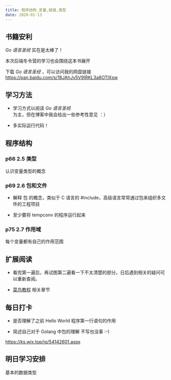 ```yaml
---
title: 程序结构_变量,赋值,类型
date: 2020-01-13
---
```


## 书籍安利

*Go 语言圣经* 实在是太棒了！

本次后端冬令营的学习也会围绕这本书展开

下载 *Go 语言圣经* ，可以访问我的网盘链接 <https://pan.baidu.com/s/18JAhJv5V9IRKL3a8OTlXsw>

## 学习方法

- 学习方式以阅读 *Go 语言圣经* 为主，但在博客中我会给出一些参考性意见 ：）

- 多实际运行代码！

## 程序结构

### p66 2.5 类型

认识变量类型的概念

### p69 2.6 包和文件

- 解释 包 的概念，类似于 C 语言的 #include，高级语言常常通过包来组织多文件的工程项目

- 至少要将 tempconv 的程序运行起来

### p75 2.7 作用域

每个变量都有自己的作用范围

## 扩展阅读

- 看完第一遍后，再试图第二遍看一下不太清楚的部分。日后遇到相关的疑问可以重新查阅。

- [菜鸟教程](https://www.runoob.com/go/go-scope-rules.html) 相关章节

## 每日打卡

- 是否理解了之前 Hello World 程序第一行语句的作用

- 简述自己对于 Golang 中包的理解 不写也没事 :-)

<https://ks.wjx.top/jq/54142601.aspx>

## 明日学习安排

基本的数据类型
